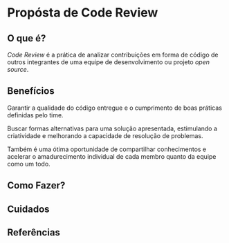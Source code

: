 # Propósta de Code Review

## O que é?

*Code Review* é a prática de analizar contribuições em forma de código de outros 
integrantes de uma equipe de desenvolvimento ou projeto *open source*.

## Benefícios

Garantir a qualidade do código entregue e o cumprimento de boas práticas definidas
pelo time.

Buscar formas alternativas para uma solução apresentada, estimulando a criatividade
e melhorando a capacidade de resolução de problemas.

Também é uma ótima oportunidade de compartilhar conhecimentos e acelerar o amadurecimento
individual de cada membro quanto da equipe como um todo.

## Como Fazer?

## Cuidados

## Referências
